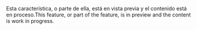 <span data-ttu-id="ed814-101">Esta característica, o parte de ella, está en vista previa y el contenido está en proceso.</span><span class="sxs-lookup"><span data-stu-id="ed814-101">This feature, or part of the feature, is in preview and the content is work in progress.</span></span>